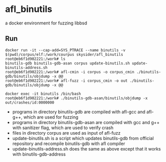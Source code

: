 # afl_binutils
a docker environment for fuzzing libbsd

## Run

```shell
docker run -it --cap-add=SYS_PTRACE --name binutils -v $(pwd)/corpus/elf:/work/courpus skysider/afl_binutils
root@eb6f1d902221:/work# ls
binutils-gdb binutils-gdb-asan corpus update-binutils.sh update-binutils-address.sh
root@eb6f1d902221:/work# afl-cmin -i corpus -o corpus_cmin ./binutils-gdb/binutils/objdump -x @@
root@eb6f1d902221:/work# afl-fuzz -i corpus_cmin -o out ./binutils-gdb/binutils/objdump -x @@

docker exec -it binutils /bin/bash
root@eb6f1d902221:/work# ./binutils-gdb-asan/binutils/objdump -x out/crashes/id:0000000
```

- programs in directory binutils-gdb are compiled with afl-gcc and afl-g++, which are used for fuzzing
- programs in directory binutils-gdb-asan are compiled with gcc and g++ with sanitizer flag, which are used to verify crash
- files in directory corpus are used as input of afl-fuzz
- update-binutils.sh is a script which updates binutils-gdb from official repository and recompile binutils-gdb with afl compiler
- update-binutils-address.sh does the same as above except that it works with binutils-gdb-address